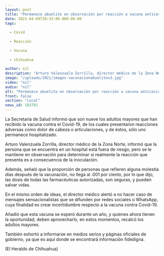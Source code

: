 ```yaml
---
layout: post
title: "Permanece abuelito en observación por reacción a vacuna anticovid"
date: 2021-04-09T20:33:00.000-06:00
tags:
  
  - Covid
  
  - Reacción
  
  - Vacuna
  
  - chihuahua
  
author: nil
description: "Arturo Valenzuela Zorrilla, director médico de la Zona Norte informó que la persona que se encuentra en un hospital está fuera de riesgo"
image: "/uploads/2021/images-vacunacionabuelitos3.jpg"
video: "nil"
audio: "nil"
alt: "Permanece abuelito en observación por reacción a vacuna anticovid"
front: false
section: "Local"
news_id: 183791
---
```


La Secretaría de Salud informó que son nueve los adultos mayores que han recibido la vacuna contra el Covid-19, de los cuales presentaron reacciones adversas como dolor de cabeza o articulaciones, y de éstos, sólo uno permanece hospitalizado.

Arturo Valenzuela Zorrilla, director médico de la Zona Norte, informó que la persona que se encuentra en un hospital está fuera de riesgo, pero se le mantiene en observación para determinar si realmente la reacción que presenta es a consecuencia de la inoculación.

Además, señaló que la proporción de personas que refieren alguna molestia días después de la vacunación, no llega al .001 por ciento, por lo que dijo, las dosis de todas las farmacéuticas autorizadas, son seguras, y pueden salvar vidas.

En el mismo orden de ideas, el director médico alertó a no hacer caso de mensajes sensacionalistas que se difunden por redes sociales o WhatsApp, cuya finalidad es crear incertidumbre respecto a la vacuna contra Covid-19.

Añadió que esta vacuna se esperó durante un año, y quienes ahora tienen la oportunidad, deben aprovecharlo, en estos momentos, recalcó los adultos mayores.

También exhortó a informarse en medios serios y páginas oficiales de gobierno, ya que es aquí donde se encontrará información fidedigna.

(El Heraldo de Chihuahua)